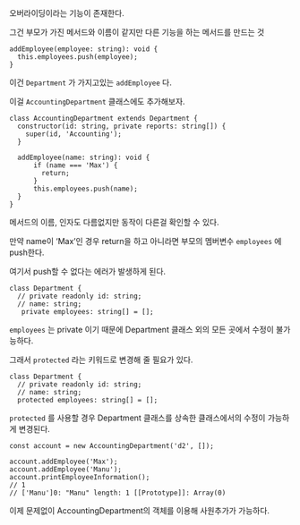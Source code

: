 오버라이딩이라는 기능이 존재한다.

그건 부모가 가진 메서드와 이름이 같지만 다른 기능을 하는 메서드를 만드는 것

```tsx
addEmployee(employee: string): void {
  this.employees.push(employee);
} 
```

이건 `Department` 가 가지고있는 `addEmployee` 다.

이걸 `AccountingDepartment` 클래스에도 추가해보자.

```tsx
class AccountingDepartment extends Department {
  constructor(id: string, private reports: string[]) {
    super(id, 'Accounting');
  }

  addEmployee(name: string): void {
      if (name === 'Max') {
        return;
      }
      this.employees.push(name);
  }
}
```

메서드의 이름, 인자도 다름없지만 동작이 다른걸 확인할 수 있다.

만약 name이 ‘Max’인 경우 return을 하고 아니라면 부모의 멤버변수 `employees` 에 push한다.

여기서 push할 수 없다는 에러가 발생하게 된다.

```tsx
class Department {
  // private readonly id: string;
  // name: string;
   private employees: string[] = [];
```

`employees` 는 private 이기 때문에 Department 클래스 외의 모든 곳에서 수정이 불가능하다.

그래서 `protected` 라는 키워드로 변경해 줄 필요가 있다.

```tsx
class Department {
  // private readonly id: string;
  // name: string;
  protected employees: string[] = [];
```

`protected` 를 사용할 경우 Department 클래스를 상속한 클래스에서의 수정이 가능하게 변경된다.

```tsx
const account = new AccountingDepartment('d2', []);

account.addEmployee('Max');
account.addEmployee('Manu');
account.printEmployeeInformation();
// 1
// ['Manu']0: "Manu" length: 1 [[Prototype]]: Array(0)
```

이제 문제없이 AccountingDepartment의 객체를 이용해 사원추가가 가능하다.